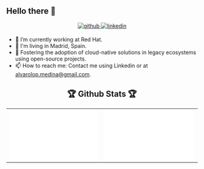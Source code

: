 ## Hello there 👋

<!-- SOCIAL LOGOS -->
<div align="center">
<a href="https://github.com/alvarolop" target="_blank">
<img src=https://img.shields.io/badge/github-%2324292e.svg?&style=for-the-badge&logo=github&logoColor=white alt=github style="margin-bottom: 5px;" />
</a>
<a href="https://linkedin.com/in/alvarolop" target="_blank">
<img src=https://img.shields.io/badge/linkedin-%231E77B5.svg?&style=for-the-badge&logo=linkedin&logoColor=white alt=linkedin style="margin-bottom: 5px;" />
</a> 
</div>


- 🏢 I’m currently working at Red Hat.
- 📍 I'm living in Madrid, Spain.
- 🔭 Fostering the adoption of cloud-native solutions in legacy ecosystems using open-source projects.
- 📫 How to reach me: Contact me using Linkedin or at alvarolop.medina@gmail.com.




<!--
**alvarolop/alvarolop** is a ✨ _special_ ✨ repository because its `README.md` (this file) appears on your GitHub profile.

Here are some ideas to get you started:

- 🔭 I’m currently working on ...
- 🌱 I’m currently learning ...
- 👯 I’m looking to collaborate on ...
- 🤔 I’m looking for help with ...
- 💬 Ask me about ...
- 📫 How to reach me: ...
- 😄 Pronouns: ...
- ⚡ Fun fact: ...
-->


<h2 align="center">
🏆 Github Stats 🏆 
</h2>

<div align="center">
<table><tr><td valign="top" width="50%">

<img src="https://raw.githubusercontent.com/alvarolop/github-stats/master/generated/overview.svg" align="left" style="width: 98%" />

</td><td valign="top" width="50%">

<img src="https://raw.githubusercontent.com/alvarolop/github-stats/master/generated/languages.svg" align="left" style="width: 98%" />
</td></tr></table>  

<br/>  
<br/>  

</div>
